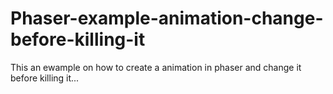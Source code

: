Phaser-example-animation-change-before-killing-it
=================================================

This an ewample on how to create a animation in phaser and change it before killing it...
